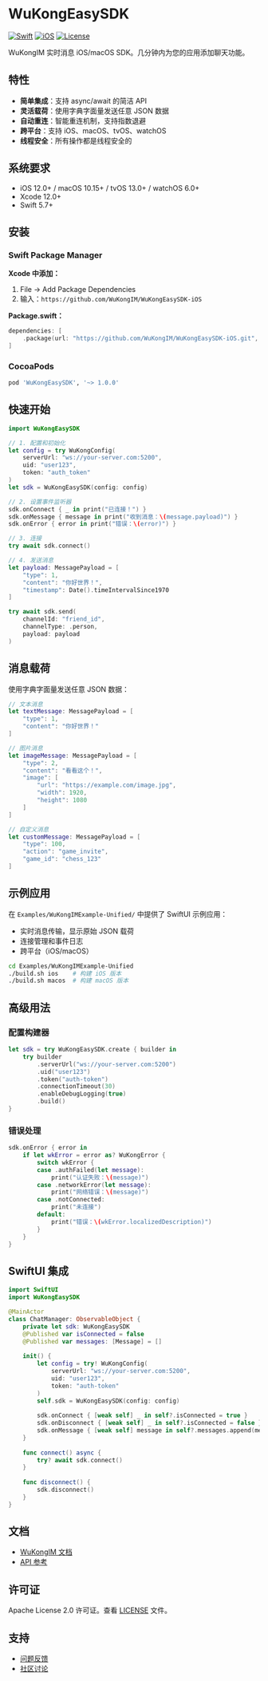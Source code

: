 # WuKongEasySDK

[![Swift](https://img.shields.io/badge/Swift-5.7+-orange.svg)](https://swift.org)
[![iOS](https://img.shields.io/badge/iOS-12.0+-blue.svg)](https://developer.apple.com/ios/)
[![License](https://img.shields.io/badge/License-Apache%202.0-blue.svg)](LICENSE)

WuKongIM 实时消息 iOS/macOS SDK。几分钟内为您的应用添加聊天功能。

## 特性

- **简单集成**：支持 async/await 的简洁 API
- **灵活载荷**：使用字典字面量发送任意 JSON 数据
- **自动重连**：智能重连机制，支持指数退避
- **跨平台**：支持 iOS、macOS、tvOS、watchOS
- **线程安全**：所有操作都是线程安全的

## 系统要求

- iOS 12.0+ / macOS 10.15+ / tvOS 13.0+ / watchOS 6.0+
- Xcode 12.0+
- Swift 5.7+

## 安装

### Swift Package Manager

**Xcode 中添加：**
1. File → Add Package Dependencies
2. 输入：`https://github.com/WuKongIM/WuKongEasySDK-iOS`

**Package.swift：**
```swift
dependencies: [
    .package(url: "https://github.com/WuKongIM/WuKongEasySDK-iOS.git", from: "1.0.0")
]
```

### CocoaPods

```ruby
pod 'WuKongEasySDK', '~> 1.0.0'
```

## 快速开始

```swift
import WuKongEasySDK

// 1. 配置和初始化
let config = try WuKongConfig(
    serverUrl: "ws://your-server.com:5200",
    uid: "user123",
    token: "auth_token"
)
let sdk = WuKongEasySDK(config: config)

// 2. 设置事件监听器
sdk.onConnect { _ in print("已连接！") }
sdk.onMessage { message in print("收到消息：\(message.payload)") }
sdk.onError { error in print("错误：\(error)") }

// 3. 连接
try await sdk.connect()

// 4. 发送消息
let payload: MessagePayload = [
    "type": 1,
    "content": "你好世界！",
    "timestamp": Date().timeIntervalSince1970
]

try await sdk.send(
    channelId: "friend_id",
    channelType: .person,
    payload: payload
)
```

## 消息载荷

使用字典字面量发送任意 JSON 数据：

```swift
// 文本消息
let textMessage: MessagePayload = [
    "type": 1,
    "content": "你好世界！"
]

// 图片消息
let imageMessage: MessagePayload = [
    "type": 2,
    "content": "看看这个！",
    "image": [
        "url": "https://example.com/image.jpg",
        "width": 1920,
        "height": 1080
    ]
]

// 自定义消息
let customMessage: MessagePayload = [
    "type": 100,
    "action": "game_invite",
    "game_id": "chess_123"
]
```

## 示例应用

在 `Examples/WuKongIMExample-Unified/` 中提供了 SwiftUI 示例应用：

- 实时消息传输，显示原始 JSON 载荷
- 连接管理和事件日志
- 跨平台（iOS/macOS）

```bash
cd Examples/WuKongIMExample-Unified
./build.sh ios    # 构建 iOS 版本
./build.sh macos  # 构建 macOS 版本
```

## 高级用法

### 配置构建器

```swift
let sdk = try WuKongEasySDK.create { builder in
    try builder
        .serverUrl("ws://your-server.com:5200")
        .uid("user123")
        .token("auth-token")
        .connectionTimeout(30)
        .enableDebugLogging(true)
        .build()
}
```

### 错误处理

```swift
sdk.onError { error in
    if let wkError = error as? WuKongError {
        switch wkError {
        case .authFailed(let message):
            print("认证失败：\(message)")
        case .networkError(let message):
            print("网络错误：\(message)")
        case .notConnected:
            print("未连接")
        default:
            print("错误：\(wkError.localizedDescription)")
        }
    }
}
```

## SwiftUI 集成

```swift
import SwiftUI
import WuKongEasySDK

@MainActor
class ChatManager: ObservableObject {
    private let sdk: WuKongEasySDK
    @Published var isConnected = false
    @Published var messages: [Message] = []
    
    init() {
        let config = try! WuKongConfig(
            serverUrl: "ws://your-server.com:5200",
            uid: "user123",
            token: "auth-token"
        )
        self.sdk = WuKongEasySDK(config: config)
        
        sdk.onConnect { [weak self] _ in self?.isConnected = true }
        sdk.onDisconnect { [weak self] _ in self?.isConnected = false }
        sdk.onMessage { [weak self] message in self?.messages.append(message) }
    }
    
    func connect() async {
        try? await sdk.connect()
    }
    
    func disconnect() {
        sdk.disconnect()
    }
}
```

## 文档

- [WuKongIM 文档](https://docs.wukongim.com)
- [API 参考](https://docs.wukongim.com/sdk/ios)

## 许可证

Apache License 2.0 许可证。查看 [LICENSE](LICENSE) 文件。

## 支持

- [问题反馈](https://github.com/WuKongIM/WuKongEasySDK-iOS/issues)
- [社区讨论](https://github.com/WuKongIM/WuKongIM/discussions)

